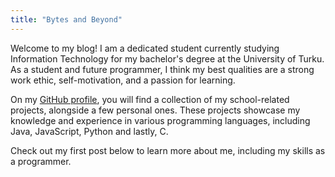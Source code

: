 ```yaml
---
title: "Bytes and Beyond"
---
```


Welcome to my blog! I am a dedicated student currently studying Information Technology for my bachelor's degree at the University of Turku. As a student and future programmer, I think my best qualities are a strong work ethic, self-motivation, and a passion for learning.

On my [GitHub profile](https://github.com/3liasP), you will find a collection of my school-related projects, alongside a few personal ones. These projects showcase my knowledge and experience in various programming languages, including Java, JavaScript, Python and lastly, C.

Check out my first post below to learn more about me, including my skills as a programmer.